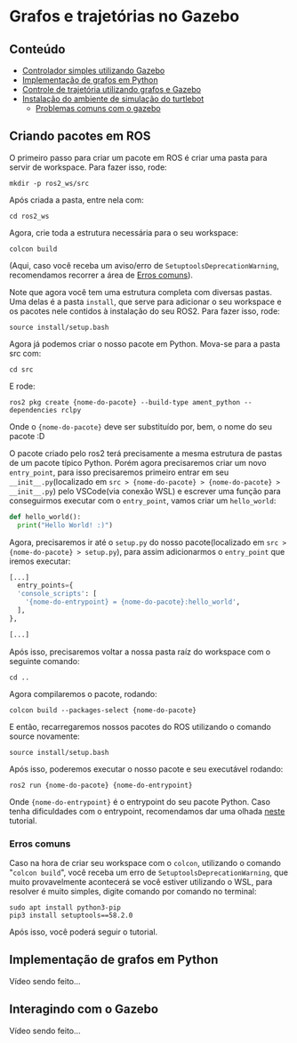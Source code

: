 # Grafos e trajetórias no Gazebo <!-- omit in toc -->

## Conteúdo <!-- omit in toc -->
- [Controlador simples utilizando Gazebo](#implementando-um-subscriber-em-ros)
- [Implementação de grafos em Python](#implementando-um-controlador-simples-em-ros)
- [Controle de trajetória utilizando grafos e Gazebo](#implementando-uma-fila-de-ações-em-ros)
- [Instalação do ambiente de simulação do turtlebot](#instalação-do-ambiente-de-simulação-do-turtlebot)
  - [Problemas comuns com o gazebo](#problemas-comuns-com-o-gazebo)

## Criando pacotes em ROS

O primeiro passo para criar um pacote em ROS é criar uma pasta para servir de workspace. Para fazer isso, rode:
```console
mkdir -p ros2_ws/src
```
Após criada a pasta, entre nela com:
```console
cd ros2_ws
```
Agora, crie toda a estrutura necessária para o seu workspace:
```console
colcon build
```
(Aqui, caso você receba um aviso/erro de `SetuptoolsDeprecationWarning`, recomendamos recorrer a área de [Erros comuns](#erros-comuns)).

Note que agora você tem uma estrutura completa com diversas pastas. Uma delas é a pasta `install`, que serve para adicionar o seu workspace e os pacotes nele contidos à instalação do seu ROS2. Para fazer isso, rode:
```console
source install/setup.bash
```
Agora já podemos criar o nosso pacote em Python. Mova-se para a pasta src com:
```console
cd src
```
E rode:
```console
ros2 pkg create {nome-do-pacote} --build-type ament_python --dependencies rclpy
```
Onde o `{nome-do-pacote}` deve ser substituído por, bem, o nome do seu pacote :D

O pacote criado pelo ros2 terá precisamente a mesma estrutura de pastas de um pacote típico Python. Porém agora precisaremos criar um novo `entry_point`, para isso precisaremos primeiro entrar em seu `__init__.py`(localizado em `src > {nome-do-pacote} > {nome-do-pacote} > __init__.py`) pelo VSCode(via conexão WSL) e escrever uma função para conseguirmos executar com o `entry_point`, vamos criar um `hello_world`:
```python
def hello_world():
  print("Hello World! :)")
```

Agora, precisaremos ir até o `setup.py` do nosso pacote(localizado em `src > {nome-do-pacote} > setup.py`), para assim adicionarmos o `entry_point` que iremos executar:

```python
[...]
  entry_points={
  'console_scripts': [
    '{nome-do-entrypoint} = {nome-do-pacote}:hello_world',
  ],
},

[...]
```
Após isso, precisaremos voltar a nossa pasta raíz do workspace com o seguinte comando:
```console
cd ..
```

Agora compilaremos o pacote, rodando:
```console
colcon build --packages-select {nome-do-pacote}
```

E então, recarregaremos nossos pacotes do ROS utilizando o comando source novamente:
```console
source install/setup.bash
```


Após isso, poderemos executar o nosso pacote e seu executável rodando:
```console
ros2 run {nome-do-pacote} {nome-do-entrypoint}
```

Onde `{nome-do-entrypoint}` é o entrypoint do seu pacote Python. Caso tenha dificuldades com o entrypoint, recomendamos dar uma olhada [neste](https://packaging.python.org/guides/distributing-packages-using-setuptools/#entry-points) tutorial.

### Erros comuns
Caso na hora de criar seu workspace com o `colcon`, utilizando o comando "`colcon build`", você receba um erro de `SetuptoolsDeprecationWarning`, que muito provavelmente acontecerá se você estiver utilizando o WSL, para resolver é muito simples, digite comando por comando no terminal:
```console
sudo apt install python3-pip
pip3 install setuptools==58.2.0
```
Após isso, você poderá seguir o tutorial.


## Implementação de grafos em Python

Vídeo sendo feito...

## Interagindo com o Gazebo

Vídeo sendo feito...

